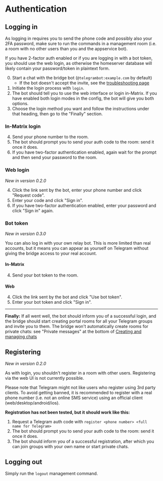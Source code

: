 # Authentication
## Logging in
As logging in requires you to send the phone code and possibly also your 2FA
password, make sure to run the commands in a management room (i.e. a room with
no other users than you and the appservice bot).

If you have 2-factor auth enabled or if you are logging in with a bot token, you
should use the web login, as otherwise the homeserver database will likely
contain your password/token in plaintext form.

0. Start a chat with the bridge bot (`@telegrambot:example.com` by default)
   * If the bot doesn't accept the invite, see the [troubleshooting page](../../general/troubleshooting.md)
1. Initiate the login process with `login`.
2. The bot should tell you to use the web interface or login in-Matrix. If you
   have enabled both login modes in the config, the bot will give you both
   options.
3. Choose the login method you want and follow the instructions under that
   heading, then go to the "Finally" section.

### In-Matrix login
4. Send your phone number to the room.
5. The bot should prompt you to send your auth code to the room: send it once it
   does.
6. If you have two-factor authentication enabled, again wait for the prompt and
   then send your password to the room.

### Web login
_New in version 0.2.0_

4. Click the link sent by the bot, enter your phone number and click "Request
   code".
5. Enter your code and click "Sign in".
6. If you have two-factor authentication enabled, enter your password and click
   "Sign in" again.

### Bot token
_New in version 0.3.0_

You can also log in with your own relay bot. This is more limited than real
accounts, but it means you can appear as yourself on Telegram without giving the
bridge access to your real account.

#### In-Matrix
4. Send your bot token to the room.

#### Web
4. Click the link sent by the bot and click "Use bot token".
5. Enter your bot token and click "Sign in".

---

**Finally:** If all went well, the bot should inform you of a successful login,
and the bridge should start creating portal rooms for all your Telegram groups
and invite you to them. The bridge won't automatically create rooms for private
chats: see "Private messages" at the bottom of [Creating and managing chats](./creating-and-managing-chats.md#private-messages)

## Registering
_New in version 0.2.0_

As with login, you shouldn't register in a room with other users. Registering
via the web UI is not currently possible.

Please note that Telegram might not like users who register using 3rd party
clients. To avoid getting banned, it is recommended to register with a real
phone number (i.e. not an online SMS service) using an official client
(web/desktop/android/ios).

**Registration has not been tested, but it should work like this:**

1. Request a Telegram auth code with `register <phone number> <full name for Telegram>`
2. The bot should prompt you to send your auth code to the room: send it once it does.
3. The bot should inform you of a successful registration, after which you can
   join groups with your own name or start private chats.

## Logging out
Simply run the `logout` management command.
